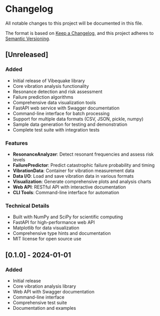 # Changelog

All notable changes to this project will be documented in this file.

The format is based on [Keep a Changelog](https://keepachangelog.com/en/1.0.0/),
and this project adheres to [Semantic Versioning](https://semver.org/spec/v2.0.0.html).

## [Unreleased]

### Added
- Initial release of Vibequake library
- Core vibration analysis functionality
- Resonance detection and risk assessment
- Failure prediction algorithms
- Comprehensive data visualization tools
- FastAPI web service with Swagger documentation
- Command-line interface for batch processing
- Support for multiple data formats (CSV, JSON, pickle, numpy)
- Sample data generation for testing and demonstration
- Complete test suite with integration tests

### Features
- **ResonanceAnalyzer**: Detect resonant frequencies and assess risk levels
- **FailurePredictor**: Predict catastrophic failure probability and timing
- **VibrationData**: Container for vibration measurement data
- **Data I/O**: Load and save vibration data in various formats
- **Visualization**: Generate comprehensive plots and analysis charts
- **Web API**: RESTful API with interactive documentation
- **CLI Tools**: Command-line interface for automation

### Technical Details
- Built with NumPy and SciPy for scientific computing
- FastAPI for high-performance web API
- Matplotlib for data visualization
- Comprehensive type hints and documentation
- MIT license for open source use

## [0.1.0] - 2024-01-01

### Added
- Initial release
- Core vibration analysis library
- Web API with Swagger documentation
- Command-line interface
- Comprehensive test suite
- Documentation and examples